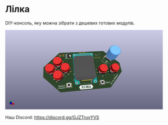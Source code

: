 # Лілка

DIY-консоль, яку можна зібрати з дешевих готових модулів.

![Лілка v1.0](./img/main.png)

Наш Discord: <https://discord.gg/GJZTruyYVS>

